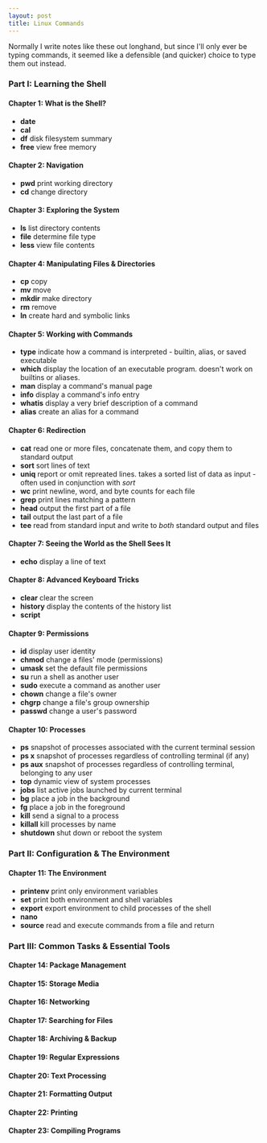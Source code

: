 ```yaml
---
layout: post
title: Linux Commands
---
```


Normally I write notes like these out longhand, but since I'll only ever be typing commands, it seemed like a defensible (and quicker) choice to type them out instead.  

### Part I: Learning the Shell

#### Chapter 1: What is the Shell?
* **date**
* **cal**
* **df** disk filesystem summary
* **free** view free memory

#### Chapter 2: Navigation
* **pwd** print working directory
* **cd** change directory

#### Chapter 3: Exploring the System
* **ls** list directory contents
* **file** determine file type
* **less** view file contents

#### Chapter 4: Manipulating Files & Directories
* **cp** copy
* **mv** move
* **mkdir** make directory
* **rm** remove
* **ln** create hard and symbolic links

#### Chapter 5: Working with Commands
* **type** indicate how a command is interpreted - builtin, alias, or saved executable
* **which** display the location of an executable program.  doesn't work on builtins or aliases.
* **man** display a command's manual page
* **info** display a command's info entry
* **whatis** display a very brief description of a command
* **alias** create an alias for a command

#### Chapter 6: Redirection
* **cat** read one or more files, concatenate them, and copy them to standard output
* **sort** sort lines of text
* **uniq** report or omit repreated lines. takes a sorted list of data as input - often used in conjunction with *sort*
* **wc** print newline, word, and byte counts for each file
* **grep** print lines matching a pattern
* **head** output the first part of a file
* **tail** output the last part of a file
* **tee** read from standard input and write to *both* standard output and files

#### Chapter 7: Seeing the World as the Shell Sees It
* **echo** display a line of text

#### Chapter 8: Advanced Keyboard Tricks
* **clear** clear the screen
* **history** display the contents of the history list
* **script**  

#### Chapter 9: Permissions
* **id** display user identity
* **chmod** change a files' mode (permissions)
* **umask** set the default file permissions
* **su** run a shell as another user
* **sudo** execute a command as another user
* **chown** change a file's owner
* **chgrp** change a file's group ownership
* **passwd** change a user's password

#### Chapter 10: Processes
* **ps** snapshot of processes associated with the current terminal session
* **ps x** snapshot of processes regardless of controlling terminal (if any)
* **ps aux** snapshot of processes regardless of controlling terminal, belonging to any user
* **top** dynamic view of system processes
* **jobs** list active jobs launched by current terminal
* **bg** place a job in the background
* **fg** place a job in the foreground
* **kill** send a signal to a process
* **killall** kill processes by name
* **shutdown** shut down or reboot the system

### Part II: Configuration & The Environment

#### Chapter 11: The Environment
* **printenv** print only environment variables
* **set** print both environment and shell variables
* **export** export environment to child processes of the shell
* **nano**
* **source**  read and execute commands from a file and return

### Part III: Common Tasks & Essential Tools
#### Chapter 14: Package Management
#### Chapter 15: Storage Media
#### Chapter 16: Networking
#### Chapter 17: Searching for Files
#### Chapter 18: Archiving & Backup
#### Chapter 19: Regular Expressions
#### Chapter 20: Text Processing
#### Chapter 21: Formatting Output
#### Chapter 22: Printing
#### Chapter 23: Compiling Programs
